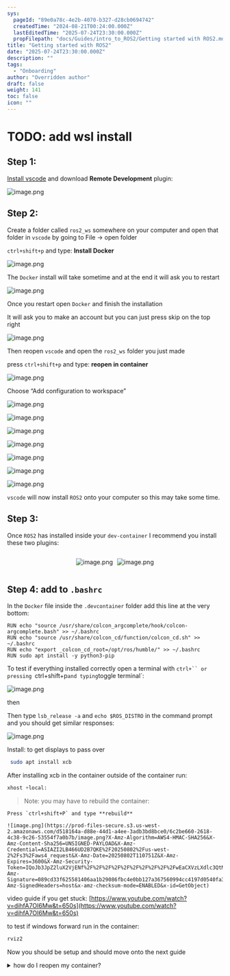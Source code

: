 ```yaml
---
sys:
  pageId: "89e0a78c-4e2b-4070-b327-d28cb0694742"
  createdTime: "2024-08-21T00:24:00.000Z"
  lastEditedTime: "2025-07-24T23:30:00.000Z"
  propFilepath: "docs/Guides/intro_to_ROS2/Getting started with ROS2.md"
title: "Getting started with ROS2"
date: "2025-07-24T23:30:00.000Z"
description: ""
tags:
  - "Onboarding"
author: "Overridden author"
draft: false
weight: 141
toc: false
icon: ""
---
```


# TODO: add wsl install

## Step 1:

[Install vscode](https://code.visualstudio.com/download) and download **Remote Development** plugin:

![image.png](https://prod-files-secure.s3.us-west-2.amazonaws.com/d518164a-d88e-44d1-a4ee-3adb3bd8bce0/efb52993-1881-4a40-b95e-6f020334f022/image.png?X-Amz-Algorithm=AWS4-HMAC-SHA256&X-Amz-Content-Sha256=UNSIGNED-PAYLOAD&X-Amz-Credential=ASIAZI2LB466VLMKENRU%2F20250802%2Fus-west-2%2Fs3%2Faws4_request&X-Amz-Date=20250802T110748Z&X-Amz-Expires=3600&X-Amz-Security-Token=IQoJb3JpZ2luX2VjENf%2F%2F%2F%2F%2F%2F%2F%2F%2F%2FwEaCXVzLXdlc3QtMiJIMEYCIQCZU%2B1aqqbPz4QG1C6yJiVrfwi99SZ%2BO9taHSMsBTarwwIhAK2jwQfABO50nbeW4rBvBga8XUoATYpSyO%2FMf7M1RYXTKv8DCBAQABoMNjM3NDIzMTgzODA1IgwDKCXX8ArTpD%2BjitUq3AMKYEhpo1NYNQrAxpL0oeQBmO71KEI0XdFnILEZ5OWu%2BcABPlSP3CvuNKhB1VlVSn3lfIPYDf90ohro%2F70WpvgJTWCb2mSRjQR6mE2VMYo4Q1RnkACRrnUDGXTjqI9QQR0Hvr1p4OX3ab58zpdgmk1QccSMrJcbd8m1h%2FM9G%2FQX0TNcnYWJonFqBpzpk5wuLYAsucifoAoMR11P8UgDlpNHoqNW5MSkIuG5sGtuv7P2z4A32qu4Xl%2BF5KCmh3%2Fg6mhNXguILHq21fQFBYk%2FSF4YVDkSVNQMiNJtAfW2PWkuv7p%2FnCZIYt5ZjpFiwYSPyfStJQ5HWWh1ntIiQVe8fb%2BLuBqF%2FIEcAbCU5%2BvRtLlFjPc5RQUxmrbLCp%2Fajo1Fs36FaVizZPnZYPb0q5%2BGMAot%2B0Qt4%2B10ovnSFbpU0xe7ulkElUjv18jAoJ1JKwGkZL41AM06Apw1dVQj1bNUCJSqONADr2PXcaE3DQu1%2Ft11Fk6Gc62YfN0GlROgtLCr7BbYjQXYsYaYxd6Eh3zZZl5S7Pc20a8gY4S56RY53Hwa5qKPzbQeHd2qlN3eIyoU8vsLYft1m%2FtmVHfBfi73CUNfNadVuBGiR%2BxCzNsLYpRSha0F3esAb9xnPKTBhTCo8LbEBjqkAWzF%2BWeEeh2xtK%2FQ0aoiYf%2BynLXrzjs%2FCuZ5YOTLt8Vl7%2FNXv7x5LzYsMRsiSBN%2F8kuGX3jGiWj3z208fMZ72UzaEkxcq%2B6RF9gnHNJwuTTbuB93BBJ1ns%2BA2%2FHduGcP9Z71fWoyHJDvrPwgYIXm%2BmOzJjmXv0ZNfisBM5KCk2vz6CGQgb3sQoueb3E5YU6vYnV5krSL4UH5HoL6YsAr1keRi1pF&X-Amz-Signature=d25738dd6e0adb1ecf3a2313d1444298eea32ee21dd161051482c8a7f8707c01&X-Amz-SignedHeaders=host&x-amz-checksum-mode=ENABLED&x-id=GetObject)

## Step 2:

Create a folder called `ros2_ws` somewhere on your computer and open that folder in `vscode` by going to File → open folder 

`ctrl+shift+p` and type: **Install Docker**

![image.png](https://prod-files-secure.s3.us-west-2.amazonaws.com/d518164a-d88e-44d1-a4ee-3adb3bd8bce0/2269dc0e-1cd5-47ff-bceb-c04ad9b2eab0/image.png?X-Amz-Algorithm=AWS4-HMAC-SHA256&X-Amz-Content-Sha256=UNSIGNED-PAYLOAD&X-Amz-Credential=ASIAZI2LB466VLMKENRU%2F20250802%2Fus-west-2%2Fs3%2Faws4_request&X-Amz-Date=20250802T110748Z&X-Amz-Expires=3600&X-Amz-Security-Token=IQoJb3JpZ2luX2VjENf%2F%2F%2F%2F%2F%2F%2F%2F%2F%2FwEaCXVzLXdlc3QtMiJIMEYCIQCZU%2B1aqqbPz4QG1C6yJiVrfwi99SZ%2BO9taHSMsBTarwwIhAK2jwQfABO50nbeW4rBvBga8XUoATYpSyO%2FMf7M1RYXTKv8DCBAQABoMNjM3NDIzMTgzODA1IgwDKCXX8ArTpD%2BjitUq3AMKYEhpo1NYNQrAxpL0oeQBmO71KEI0XdFnILEZ5OWu%2BcABPlSP3CvuNKhB1VlVSn3lfIPYDf90ohro%2F70WpvgJTWCb2mSRjQR6mE2VMYo4Q1RnkACRrnUDGXTjqI9QQR0Hvr1p4OX3ab58zpdgmk1QccSMrJcbd8m1h%2FM9G%2FQX0TNcnYWJonFqBpzpk5wuLYAsucifoAoMR11P8UgDlpNHoqNW5MSkIuG5sGtuv7P2z4A32qu4Xl%2BF5KCmh3%2Fg6mhNXguILHq21fQFBYk%2FSF4YVDkSVNQMiNJtAfW2PWkuv7p%2FnCZIYt5ZjpFiwYSPyfStJQ5HWWh1ntIiQVe8fb%2BLuBqF%2FIEcAbCU5%2BvRtLlFjPc5RQUxmrbLCp%2Fajo1Fs36FaVizZPnZYPb0q5%2BGMAot%2B0Qt4%2B10ovnSFbpU0xe7ulkElUjv18jAoJ1JKwGkZL41AM06Apw1dVQj1bNUCJSqONADr2PXcaE3DQu1%2Ft11Fk6Gc62YfN0GlROgtLCr7BbYjQXYsYaYxd6Eh3zZZl5S7Pc20a8gY4S56RY53Hwa5qKPzbQeHd2qlN3eIyoU8vsLYft1m%2FtmVHfBfi73CUNfNadVuBGiR%2BxCzNsLYpRSha0F3esAb9xnPKTBhTCo8LbEBjqkAWzF%2BWeEeh2xtK%2FQ0aoiYf%2BynLXrzjs%2FCuZ5YOTLt8Vl7%2FNXv7x5LzYsMRsiSBN%2F8kuGX3jGiWj3z208fMZ72UzaEkxcq%2B6RF9gnHNJwuTTbuB93BBJ1ns%2BA2%2FHduGcP9Z71fWoyHJDvrPwgYIXm%2BmOzJjmXv0ZNfisBM5KCk2vz6CGQgb3sQoueb3E5YU6vYnV5krSL4UH5HoL6YsAr1keRi1pF&X-Amz-Signature=0ce46a2089cfd89bf4fc16c02b0f749a5955ef364a897542787d7186bfb8583e&X-Amz-SignedHeaders=host&x-amz-checksum-mode=ENABLED&x-id=GetObject)

The `Docker` install will take sometime and at the end it will ask you to restart

![image.png](https://prod-files-secure.s3.us-west-2.amazonaws.com/d518164a-d88e-44d1-a4ee-3adb3bd8bce0/ed233f78-be33-4b1f-b89c-9c346c0e961e/image.png?X-Amz-Algorithm=AWS4-HMAC-SHA256&X-Amz-Content-Sha256=UNSIGNED-PAYLOAD&X-Amz-Credential=ASIAZI2LB466VLMKENRU%2F20250802%2Fus-west-2%2Fs3%2Faws4_request&X-Amz-Date=20250802T110748Z&X-Amz-Expires=3600&X-Amz-Security-Token=IQoJb3JpZ2luX2VjENf%2F%2F%2F%2F%2F%2F%2F%2F%2F%2FwEaCXVzLXdlc3QtMiJIMEYCIQCZU%2B1aqqbPz4QG1C6yJiVrfwi99SZ%2BO9taHSMsBTarwwIhAK2jwQfABO50nbeW4rBvBga8XUoATYpSyO%2FMf7M1RYXTKv8DCBAQABoMNjM3NDIzMTgzODA1IgwDKCXX8ArTpD%2BjitUq3AMKYEhpo1NYNQrAxpL0oeQBmO71KEI0XdFnILEZ5OWu%2BcABPlSP3CvuNKhB1VlVSn3lfIPYDf90ohro%2F70WpvgJTWCb2mSRjQR6mE2VMYo4Q1RnkACRrnUDGXTjqI9QQR0Hvr1p4OX3ab58zpdgmk1QccSMrJcbd8m1h%2FM9G%2FQX0TNcnYWJonFqBpzpk5wuLYAsucifoAoMR11P8UgDlpNHoqNW5MSkIuG5sGtuv7P2z4A32qu4Xl%2BF5KCmh3%2Fg6mhNXguILHq21fQFBYk%2FSF4YVDkSVNQMiNJtAfW2PWkuv7p%2FnCZIYt5ZjpFiwYSPyfStJQ5HWWh1ntIiQVe8fb%2BLuBqF%2FIEcAbCU5%2BvRtLlFjPc5RQUxmrbLCp%2Fajo1Fs36FaVizZPnZYPb0q5%2BGMAot%2B0Qt4%2B10ovnSFbpU0xe7ulkElUjv18jAoJ1JKwGkZL41AM06Apw1dVQj1bNUCJSqONADr2PXcaE3DQu1%2Ft11Fk6Gc62YfN0GlROgtLCr7BbYjQXYsYaYxd6Eh3zZZl5S7Pc20a8gY4S56RY53Hwa5qKPzbQeHd2qlN3eIyoU8vsLYft1m%2FtmVHfBfi73CUNfNadVuBGiR%2BxCzNsLYpRSha0F3esAb9xnPKTBhTCo8LbEBjqkAWzF%2BWeEeh2xtK%2FQ0aoiYf%2BynLXrzjs%2FCuZ5YOTLt8Vl7%2FNXv7x5LzYsMRsiSBN%2F8kuGX3jGiWj3z208fMZ72UzaEkxcq%2B6RF9gnHNJwuTTbuB93BBJ1ns%2BA2%2FHduGcP9Z71fWoyHJDvrPwgYIXm%2BmOzJjmXv0ZNfisBM5KCk2vz6CGQgb3sQoueb3E5YU6vYnV5krSL4UH5HoL6YsAr1keRi1pF&X-Amz-Signature=4e23aafd36740e41fe0b6d9fe16a3a84ba2ccc45b390eeb371a6dce52c2163a6&X-Amz-SignedHeaders=host&x-amz-checksum-mode=ENABLED&x-id=GetObject)

Once you restart open `Docker` and finish the installation

It will ask you to make an account but you can just press skip on the top right

![image.png](https://prod-files-secure.s3.us-west-2.amazonaws.com/d518164a-d88e-44d1-a4ee-3adb3bd8bce0/21010ad9-1659-4fd9-9f59-9932a09b2a3d/image.png?X-Amz-Algorithm=AWS4-HMAC-SHA256&X-Amz-Content-Sha256=UNSIGNED-PAYLOAD&X-Amz-Credential=ASIAZI2LB466VLMKENRU%2F20250802%2Fus-west-2%2Fs3%2Faws4_request&X-Amz-Date=20250802T110748Z&X-Amz-Expires=3600&X-Amz-Security-Token=IQoJb3JpZ2luX2VjENf%2F%2F%2F%2F%2F%2F%2F%2F%2F%2FwEaCXVzLXdlc3QtMiJIMEYCIQCZU%2B1aqqbPz4QG1C6yJiVrfwi99SZ%2BO9taHSMsBTarwwIhAK2jwQfABO50nbeW4rBvBga8XUoATYpSyO%2FMf7M1RYXTKv8DCBAQABoMNjM3NDIzMTgzODA1IgwDKCXX8ArTpD%2BjitUq3AMKYEhpo1NYNQrAxpL0oeQBmO71KEI0XdFnILEZ5OWu%2BcABPlSP3CvuNKhB1VlVSn3lfIPYDf90ohro%2F70WpvgJTWCb2mSRjQR6mE2VMYo4Q1RnkACRrnUDGXTjqI9QQR0Hvr1p4OX3ab58zpdgmk1QccSMrJcbd8m1h%2FM9G%2FQX0TNcnYWJonFqBpzpk5wuLYAsucifoAoMR11P8UgDlpNHoqNW5MSkIuG5sGtuv7P2z4A32qu4Xl%2BF5KCmh3%2Fg6mhNXguILHq21fQFBYk%2FSF4YVDkSVNQMiNJtAfW2PWkuv7p%2FnCZIYt5ZjpFiwYSPyfStJQ5HWWh1ntIiQVe8fb%2BLuBqF%2FIEcAbCU5%2BvRtLlFjPc5RQUxmrbLCp%2Fajo1Fs36FaVizZPnZYPb0q5%2BGMAot%2B0Qt4%2B10ovnSFbpU0xe7ulkElUjv18jAoJ1JKwGkZL41AM06Apw1dVQj1bNUCJSqONADr2PXcaE3DQu1%2Ft11Fk6Gc62YfN0GlROgtLCr7BbYjQXYsYaYxd6Eh3zZZl5S7Pc20a8gY4S56RY53Hwa5qKPzbQeHd2qlN3eIyoU8vsLYft1m%2FtmVHfBfi73CUNfNadVuBGiR%2BxCzNsLYpRSha0F3esAb9xnPKTBhTCo8LbEBjqkAWzF%2BWeEeh2xtK%2FQ0aoiYf%2BynLXrzjs%2FCuZ5YOTLt8Vl7%2FNXv7x5LzYsMRsiSBN%2F8kuGX3jGiWj3z208fMZ72UzaEkxcq%2B6RF9gnHNJwuTTbuB93BBJ1ns%2BA2%2FHduGcP9Z71fWoyHJDvrPwgYIXm%2BmOzJjmXv0ZNfisBM5KCk2vz6CGQgb3sQoueb3E5YU6vYnV5krSL4UH5HoL6YsAr1keRi1pF&X-Amz-Signature=7c1bf3489b2d6a17807300c25ac94e02a4942ab1790995c44135d003756af432&X-Amz-SignedHeaders=host&x-amz-checksum-mode=ENABLED&x-id=GetObject)

Then reopen `vscode` and open the `ros2_ws` folder you just made

press `ctrl+shift+p` and type: **reopen in container**

![image.png](https://prod-files-secure.s3.us-west-2.amazonaws.com/d518164a-d88e-44d1-a4ee-3adb3bd8bce0/4e93b8c2-41ad-488c-8095-c74205196118/image.png?X-Amz-Algorithm=AWS4-HMAC-SHA256&X-Amz-Content-Sha256=UNSIGNED-PAYLOAD&X-Amz-Credential=ASIAZI2LB466VLMKENRU%2F20250802%2Fus-west-2%2Fs3%2Faws4_request&X-Amz-Date=20250802T110748Z&X-Amz-Expires=3600&X-Amz-Security-Token=IQoJb3JpZ2luX2VjENf%2F%2F%2F%2F%2F%2F%2F%2F%2F%2FwEaCXVzLXdlc3QtMiJIMEYCIQCZU%2B1aqqbPz4QG1C6yJiVrfwi99SZ%2BO9taHSMsBTarwwIhAK2jwQfABO50nbeW4rBvBga8XUoATYpSyO%2FMf7M1RYXTKv8DCBAQABoMNjM3NDIzMTgzODA1IgwDKCXX8ArTpD%2BjitUq3AMKYEhpo1NYNQrAxpL0oeQBmO71KEI0XdFnILEZ5OWu%2BcABPlSP3CvuNKhB1VlVSn3lfIPYDf90ohro%2F70WpvgJTWCb2mSRjQR6mE2VMYo4Q1RnkACRrnUDGXTjqI9QQR0Hvr1p4OX3ab58zpdgmk1QccSMrJcbd8m1h%2FM9G%2FQX0TNcnYWJonFqBpzpk5wuLYAsucifoAoMR11P8UgDlpNHoqNW5MSkIuG5sGtuv7P2z4A32qu4Xl%2BF5KCmh3%2Fg6mhNXguILHq21fQFBYk%2FSF4YVDkSVNQMiNJtAfW2PWkuv7p%2FnCZIYt5ZjpFiwYSPyfStJQ5HWWh1ntIiQVe8fb%2BLuBqF%2FIEcAbCU5%2BvRtLlFjPc5RQUxmrbLCp%2Fajo1Fs36FaVizZPnZYPb0q5%2BGMAot%2B0Qt4%2B10ovnSFbpU0xe7ulkElUjv18jAoJ1JKwGkZL41AM06Apw1dVQj1bNUCJSqONADr2PXcaE3DQu1%2Ft11Fk6Gc62YfN0GlROgtLCr7BbYjQXYsYaYxd6Eh3zZZl5S7Pc20a8gY4S56RY53Hwa5qKPzbQeHd2qlN3eIyoU8vsLYft1m%2FtmVHfBfi73CUNfNadVuBGiR%2BxCzNsLYpRSha0F3esAb9xnPKTBhTCo8LbEBjqkAWzF%2BWeEeh2xtK%2FQ0aoiYf%2BynLXrzjs%2FCuZ5YOTLt8Vl7%2FNXv7x5LzYsMRsiSBN%2F8kuGX3jGiWj3z208fMZ72UzaEkxcq%2B6RF9gnHNJwuTTbuB93BBJ1ns%2BA2%2FHduGcP9Z71fWoyHJDvrPwgYIXm%2BmOzJjmXv0ZNfisBM5KCk2vz6CGQgb3sQoueb3E5YU6vYnV5krSL4UH5HoL6YsAr1keRi1pF&X-Amz-Signature=2081614b44f8357b175dee6f40174a7e59806c533ca116c0d709e33f5629580c&X-Amz-SignedHeaders=host&x-amz-checksum-mode=ENABLED&x-id=GetObject)

Choose “Add configuration to workspace”

![image.png](https://prod-files-secure.s3.us-west-2.amazonaws.com/d518164a-d88e-44d1-a4ee-3adb3bd8bce0/9560b282-5060-4989-ba37-97e7b2c22476/image.png?X-Amz-Algorithm=AWS4-HMAC-SHA256&X-Amz-Content-Sha256=UNSIGNED-PAYLOAD&X-Amz-Credential=ASIAZI2LB466VLMKENRU%2F20250802%2Fus-west-2%2Fs3%2Faws4_request&X-Amz-Date=20250802T110748Z&X-Amz-Expires=3600&X-Amz-Security-Token=IQoJb3JpZ2luX2VjENf%2F%2F%2F%2F%2F%2F%2F%2F%2F%2FwEaCXVzLXdlc3QtMiJIMEYCIQCZU%2B1aqqbPz4QG1C6yJiVrfwi99SZ%2BO9taHSMsBTarwwIhAK2jwQfABO50nbeW4rBvBga8XUoATYpSyO%2FMf7M1RYXTKv8DCBAQABoMNjM3NDIzMTgzODA1IgwDKCXX8ArTpD%2BjitUq3AMKYEhpo1NYNQrAxpL0oeQBmO71KEI0XdFnILEZ5OWu%2BcABPlSP3CvuNKhB1VlVSn3lfIPYDf90ohro%2F70WpvgJTWCb2mSRjQR6mE2VMYo4Q1RnkACRrnUDGXTjqI9QQR0Hvr1p4OX3ab58zpdgmk1QccSMrJcbd8m1h%2FM9G%2FQX0TNcnYWJonFqBpzpk5wuLYAsucifoAoMR11P8UgDlpNHoqNW5MSkIuG5sGtuv7P2z4A32qu4Xl%2BF5KCmh3%2Fg6mhNXguILHq21fQFBYk%2FSF4YVDkSVNQMiNJtAfW2PWkuv7p%2FnCZIYt5ZjpFiwYSPyfStJQ5HWWh1ntIiQVe8fb%2BLuBqF%2FIEcAbCU5%2BvRtLlFjPc5RQUxmrbLCp%2Fajo1Fs36FaVizZPnZYPb0q5%2BGMAot%2B0Qt4%2B10ovnSFbpU0xe7ulkElUjv18jAoJ1JKwGkZL41AM06Apw1dVQj1bNUCJSqONADr2PXcaE3DQu1%2Ft11Fk6Gc62YfN0GlROgtLCr7BbYjQXYsYaYxd6Eh3zZZl5S7Pc20a8gY4S56RY53Hwa5qKPzbQeHd2qlN3eIyoU8vsLYft1m%2FtmVHfBfi73CUNfNadVuBGiR%2BxCzNsLYpRSha0F3esAb9xnPKTBhTCo8LbEBjqkAWzF%2BWeEeh2xtK%2FQ0aoiYf%2BynLXrzjs%2FCuZ5YOTLt8Vl7%2FNXv7x5LzYsMRsiSBN%2F8kuGX3jGiWj3z208fMZ72UzaEkxcq%2B6RF9gnHNJwuTTbuB93BBJ1ns%2BA2%2FHduGcP9Z71fWoyHJDvrPwgYIXm%2BmOzJjmXv0ZNfisBM5KCk2vz6CGQgb3sQoueb3E5YU6vYnV5krSL4UH5HoL6YsAr1keRi1pF&X-Amz-Signature=95dd0541356a0d04bcb59e30ec92b6904d0d666fcbcb50c20eed4880f2b5d804&X-Amz-SignedHeaders=host&x-amz-checksum-mode=ENABLED&x-id=GetObject)

![image.png](https://prod-files-secure.s3.us-west-2.amazonaws.com/d518164a-d88e-44d1-a4ee-3adb3bd8bce0/2ee63f81-886b-48e8-a553-dc6e5eac99e4/image.png?X-Amz-Algorithm=AWS4-HMAC-SHA256&X-Amz-Content-Sha256=UNSIGNED-PAYLOAD&X-Amz-Credential=ASIAZI2LB466VLMKENRU%2F20250802%2Fus-west-2%2Fs3%2Faws4_request&X-Amz-Date=20250802T110748Z&X-Amz-Expires=3600&X-Amz-Security-Token=IQoJb3JpZ2luX2VjENf%2F%2F%2F%2F%2F%2F%2F%2F%2F%2FwEaCXVzLXdlc3QtMiJIMEYCIQCZU%2B1aqqbPz4QG1C6yJiVrfwi99SZ%2BO9taHSMsBTarwwIhAK2jwQfABO50nbeW4rBvBga8XUoATYpSyO%2FMf7M1RYXTKv8DCBAQABoMNjM3NDIzMTgzODA1IgwDKCXX8ArTpD%2BjitUq3AMKYEhpo1NYNQrAxpL0oeQBmO71KEI0XdFnILEZ5OWu%2BcABPlSP3CvuNKhB1VlVSn3lfIPYDf90ohro%2F70WpvgJTWCb2mSRjQR6mE2VMYo4Q1RnkACRrnUDGXTjqI9QQR0Hvr1p4OX3ab58zpdgmk1QccSMrJcbd8m1h%2FM9G%2FQX0TNcnYWJonFqBpzpk5wuLYAsucifoAoMR11P8UgDlpNHoqNW5MSkIuG5sGtuv7P2z4A32qu4Xl%2BF5KCmh3%2Fg6mhNXguILHq21fQFBYk%2FSF4YVDkSVNQMiNJtAfW2PWkuv7p%2FnCZIYt5ZjpFiwYSPyfStJQ5HWWh1ntIiQVe8fb%2BLuBqF%2FIEcAbCU5%2BvRtLlFjPc5RQUxmrbLCp%2Fajo1Fs36FaVizZPnZYPb0q5%2BGMAot%2B0Qt4%2B10ovnSFbpU0xe7ulkElUjv18jAoJ1JKwGkZL41AM06Apw1dVQj1bNUCJSqONADr2PXcaE3DQu1%2Ft11Fk6Gc62YfN0GlROgtLCr7BbYjQXYsYaYxd6Eh3zZZl5S7Pc20a8gY4S56RY53Hwa5qKPzbQeHd2qlN3eIyoU8vsLYft1m%2FtmVHfBfi73CUNfNadVuBGiR%2BxCzNsLYpRSha0F3esAb9xnPKTBhTCo8LbEBjqkAWzF%2BWeEeh2xtK%2FQ0aoiYf%2BynLXrzjs%2FCuZ5YOTLt8Vl7%2FNXv7x5LzYsMRsiSBN%2F8kuGX3jGiWj3z208fMZ72UzaEkxcq%2B6RF9gnHNJwuTTbuB93BBJ1ns%2BA2%2FHduGcP9Z71fWoyHJDvrPwgYIXm%2BmOzJjmXv0ZNfisBM5KCk2vz6CGQgb3sQoueb3E5YU6vYnV5krSL4UH5HoL6YsAr1keRi1pF&X-Amz-Signature=b2808c6d4e3f3b3e6dc3c7ebf7cc06c904ee6566d80c655faec872a3ac5a73ca&X-Amz-SignedHeaders=host&x-amz-checksum-mode=ENABLED&x-id=GetObject)

![image.png](https://prod-files-secure.s3.us-west-2.amazonaws.com/d518164a-d88e-44d1-a4ee-3adb3bd8bce0/e0fd626c-c8b6-4b2c-95d1-fa4c26514504/image.png?X-Amz-Algorithm=AWS4-HMAC-SHA256&X-Amz-Content-Sha256=UNSIGNED-PAYLOAD&X-Amz-Credential=ASIAZI2LB466VLMKENRU%2F20250802%2Fus-west-2%2Fs3%2Faws4_request&X-Amz-Date=20250802T110748Z&X-Amz-Expires=3600&X-Amz-Security-Token=IQoJb3JpZ2luX2VjENf%2F%2F%2F%2F%2F%2F%2F%2F%2F%2FwEaCXVzLXdlc3QtMiJIMEYCIQCZU%2B1aqqbPz4QG1C6yJiVrfwi99SZ%2BO9taHSMsBTarwwIhAK2jwQfABO50nbeW4rBvBga8XUoATYpSyO%2FMf7M1RYXTKv8DCBAQABoMNjM3NDIzMTgzODA1IgwDKCXX8ArTpD%2BjitUq3AMKYEhpo1NYNQrAxpL0oeQBmO71KEI0XdFnILEZ5OWu%2BcABPlSP3CvuNKhB1VlVSn3lfIPYDf90ohro%2F70WpvgJTWCb2mSRjQR6mE2VMYo4Q1RnkACRrnUDGXTjqI9QQR0Hvr1p4OX3ab58zpdgmk1QccSMrJcbd8m1h%2FM9G%2FQX0TNcnYWJonFqBpzpk5wuLYAsucifoAoMR11P8UgDlpNHoqNW5MSkIuG5sGtuv7P2z4A32qu4Xl%2BF5KCmh3%2Fg6mhNXguILHq21fQFBYk%2FSF4YVDkSVNQMiNJtAfW2PWkuv7p%2FnCZIYt5ZjpFiwYSPyfStJQ5HWWh1ntIiQVe8fb%2BLuBqF%2FIEcAbCU5%2BvRtLlFjPc5RQUxmrbLCp%2Fajo1Fs36FaVizZPnZYPb0q5%2BGMAot%2B0Qt4%2B10ovnSFbpU0xe7ulkElUjv18jAoJ1JKwGkZL41AM06Apw1dVQj1bNUCJSqONADr2PXcaE3DQu1%2Ft11Fk6Gc62YfN0GlROgtLCr7BbYjQXYsYaYxd6Eh3zZZl5S7Pc20a8gY4S56RY53Hwa5qKPzbQeHd2qlN3eIyoU8vsLYft1m%2FtmVHfBfi73CUNfNadVuBGiR%2BxCzNsLYpRSha0F3esAb9xnPKTBhTCo8LbEBjqkAWzF%2BWeEeh2xtK%2FQ0aoiYf%2BynLXrzjs%2FCuZ5YOTLt8Vl7%2FNXv7x5LzYsMRsiSBN%2F8kuGX3jGiWj3z208fMZ72UzaEkxcq%2B6RF9gnHNJwuTTbuB93BBJ1ns%2BA2%2FHduGcP9Z71fWoyHJDvrPwgYIXm%2BmOzJjmXv0ZNfisBM5KCk2vz6CGQgb3sQoueb3E5YU6vYnV5krSL4UH5HoL6YsAr1keRi1pF&X-Amz-Signature=c34d352aa18ea6e6bf184b55eaf68ef1cfac41f9981dd18a4729f81f6e2438e6&X-Amz-SignedHeaders=host&x-amz-checksum-mode=ENABLED&x-id=GetObject)

![image.png](https://prod-files-secure.s3.us-west-2.amazonaws.com/d518164a-d88e-44d1-a4ee-3adb3bd8bce0/a2e13f50-d2ab-4719-a4c2-7ced634bfc9d/image.png?X-Amz-Algorithm=AWS4-HMAC-SHA256&X-Amz-Content-Sha256=UNSIGNED-PAYLOAD&X-Amz-Credential=ASIAZI2LB466VLMKENRU%2F20250802%2Fus-west-2%2Fs3%2Faws4_request&X-Amz-Date=20250802T110748Z&X-Amz-Expires=3600&X-Amz-Security-Token=IQoJb3JpZ2luX2VjENf%2F%2F%2F%2F%2F%2F%2F%2F%2F%2FwEaCXVzLXdlc3QtMiJIMEYCIQCZU%2B1aqqbPz4QG1C6yJiVrfwi99SZ%2BO9taHSMsBTarwwIhAK2jwQfABO50nbeW4rBvBga8XUoATYpSyO%2FMf7M1RYXTKv8DCBAQABoMNjM3NDIzMTgzODA1IgwDKCXX8ArTpD%2BjitUq3AMKYEhpo1NYNQrAxpL0oeQBmO71KEI0XdFnILEZ5OWu%2BcABPlSP3CvuNKhB1VlVSn3lfIPYDf90ohro%2F70WpvgJTWCb2mSRjQR6mE2VMYo4Q1RnkACRrnUDGXTjqI9QQR0Hvr1p4OX3ab58zpdgmk1QccSMrJcbd8m1h%2FM9G%2FQX0TNcnYWJonFqBpzpk5wuLYAsucifoAoMR11P8UgDlpNHoqNW5MSkIuG5sGtuv7P2z4A32qu4Xl%2BF5KCmh3%2Fg6mhNXguILHq21fQFBYk%2FSF4YVDkSVNQMiNJtAfW2PWkuv7p%2FnCZIYt5ZjpFiwYSPyfStJQ5HWWh1ntIiQVe8fb%2BLuBqF%2FIEcAbCU5%2BvRtLlFjPc5RQUxmrbLCp%2Fajo1Fs36FaVizZPnZYPb0q5%2BGMAot%2B0Qt4%2B10ovnSFbpU0xe7ulkElUjv18jAoJ1JKwGkZL41AM06Apw1dVQj1bNUCJSqONADr2PXcaE3DQu1%2Ft11Fk6Gc62YfN0GlROgtLCr7BbYjQXYsYaYxd6Eh3zZZl5S7Pc20a8gY4S56RY53Hwa5qKPzbQeHd2qlN3eIyoU8vsLYft1m%2FtmVHfBfi73CUNfNadVuBGiR%2BxCzNsLYpRSha0F3esAb9xnPKTBhTCo8LbEBjqkAWzF%2BWeEeh2xtK%2FQ0aoiYf%2BynLXrzjs%2FCuZ5YOTLt8Vl7%2FNXv7x5LzYsMRsiSBN%2F8kuGX3jGiWj3z208fMZ72UzaEkxcq%2B6RF9gnHNJwuTTbuB93BBJ1ns%2BA2%2FHduGcP9Z71fWoyHJDvrPwgYIXm%2BmOzJjmXv0ZNfisBM5KCk2vz6CGQgb3sQoueb3E5YU6vYnV5krSL4UH5HoL6YsAr1keRi1pF&X-Amz-Signature=a38a499e6039a9ee29430838295dbe91b9978ebd52446ac27ba7142625dd3213&X-Amz-SignedHeaders=host&x-amz-checksum-mode=ENABLED&x-id=GetObject)

![image.png](https://prod-files-secure.s3.us-west-2.amazonaws.com/d518164a-d88e-44d1-a4ee-3adb3bd8bce0/6cc478ad-aaba-4bf7-9fcc-403277ab896c/image.png?X-Amz-Algorithm=AWS4-HMAC-SHA256&X-Amz-Content-Sha256=UNSIGNED-PAYLOAD&X-Amz-Credential=ASIAZI2LB466VLMKENRU%2F20250802%2Fus-west-2%2Fs3%2Faws4_request&X-Amz-Date=20250802T110748Z&X-Amz-Expires=3600&X-Amz-Security-Token=IQoJb3JpZ2luX2VjENf%2F%2F%2F%2F%2F%2F%2F%2F%2F%2FwEaCXVzLXdlc3QtMiJIMEYCIQCZU%2B1aqqbPz4QG1C6yJiVrfwi99SZ%2BO9taHSMsBTarwwIhAK2jwQfABO50nbeW4rBvBga8XUoATYpSyO%2FMf7M1RYXTKv8DCBAQABoMNjM3NDIzMTgzODA1IgwDKCXX8ArTpD%2BjitUq3AMKYEhpo1NYNQrAxpL0oeQBmO71KEI0XdFnILEZ5OWu%2BcABPlSP3CvuNKhB1VlVSn3lfIPYDf90ohro%2F70WpvgJTWCb2mSRjQR6mE2VMYo4Q1RnkACRrnUDGXTjqI9QQR0Hvr1p4OX3ab58zpdgmk1QccSMrJcbd8m1h%2FM9G%2FQX0TNcnYWJonFqBpzpk5wuLYAsucifoAoMR11P8UgDlpNHoqNW5MSkIuG5sGtuv7P2z4A32qu4Xl%2BF5KCmh3%2Fg6mhNXguILHq21fQFBYk%2FSF4YVDkSVNQMiNJtAfW2PWkuv7p%2FnCZIYt5ZjpFiwYSPyfStJQ5HWWh1ntIiQVe8fb%2BLuBqF%2FIEcAbCU5%2BvRtLlFjPc5RQUxmrbLCp%2Fajo1Fs36FaVizZPnZYPb0q5%2BGMAot%2B0Qt4%2B10ovnSFbpU0xe7ulkElUjv18jAoJ1JKwGkZL41AM06Apw1dVQj1bNUCJSqONADr2PXcaE3DQu1%2Ft11Fk6Gc62YfN0GlROgtLCr7BbYjQXYsYaYxd6Eh3zZZl5S7Pc20a8gY4S56RY53Hwa5qKPzbQeHd2qlN3eIyoU8vsLYft1m%2FtmVHfBfi73CUNfNadVuBGiR%2BxCzNsLYpRSha0F3esAb9xnPKTBhTCo8LbEBjqkAWzF%2BWeEeh2xtK%2FQ0aoiYf%2BynLXrzjs%2FCuZ5YOTLt8Vl7%2FNXv7x5LzYsMRsiSBN%2F8kuGX3jGiWj3z208fMZ72UzaEkxcq%2B6RF9gnHNJwuTTbuB93BBJ1ns%2BA2%2FHduGcP9Z71fWoyHJDvrPwgYIXm%2BmOzJjmXv0ZNfisBM5KCk2vz6CGQgb3sQoueb3E5YU6vYnV5krSL4UH5HoL6YsAr1keRi1pF&X-Amz-Signature=67b0cd740dfdf44d134f34d61575ef0a6551ac6caf6e3f2b84d11945faeefb7f&X-Amz-SignedHeaders=host&x-amz-checksum-mode=ENABLED&x-id=GetObject)

![image.png](https://prod-files-secure.s3.us-west-2.amazonaws.com/d518164a-d88e-44d1-a4ee-3adb3bd8bce0/53255b28-f75e-430f-b9e3-c0ac8577e42b/image.png?X-Amz-Algorithm=AWS4-HMAC-SHA256&X-Amz-Content-Sha256=UNSIGNED-PAYLOAD&X-Amz-Credential=ASIAZI2LB466VLMKENRU%2F20250802%2Fus-west-2%2Fs3%2Faws4_request&X-Amz-Date=20250802T110748Z&X-Amz-Expires=3600&X-Amz-Security-Token=IQoJb3JpZ2luX2VjENf%2F%2F%2F%2F%2F%2F%2F%2F%2F%2FwEaCXVzLXdlc3QtMiJIMEYCIQCZU%2B1aqqbPz4QG1C6yJiVrfwi99SZ%2BO9taHSMsBTarwwIhAK2jwQfABO50nbeW4rBvBga8XUoATYpSyO%2FMf7M1RYXTKv8DCBAQABoMNjM3NDIzMTgzODA1IgwDKCXX8ArTpD%2BjitUq3AMKYEhpo1NYNQrAxpL0oeQBmO71KEI0XdFnILEZ5OWu%2BcABPlSP3CvuNKhB1VlVSn3lfIPYDf90ohro%2F70WpvgJTWCb2mSRjQR6mE2VMYo4Q1RnkACRrnUDGXTjqI9QQR0Hvr1p4OX3ab58zpdgmk1QccSMrJcbd8m1h%2FM9G%2FQX0TNcnYWJonFqBpzpk5wuLYAsucifoAoMR11P8UgDlpNHoqNW5MSkIuG5sGtuv7P2z4A32qu4Xl%2BF5KCmh3%2Fg6mhNXguILHq21fQFBYk%2FSF4YVDkSVNQMiNJtAfW2PWkuv7p%2FnCZIYt5ZjpFiwYSPyfStJQ5HWWh1ntIiQVe8fb%2BLuBqF%2FIEcAbCU5%2BvRtLlFjPc5RQUxmrbLCp%2Fajo1Fs36FaVizZPnZYPb0q5%2BGMAot%2B0Qt4%2B10ovnSFbpU0xe7ulkElUjv18jAoJ1JKwGkZL41AM06Apw1dVQj1bNUCJSqONADr2PXcaE3DQu1%2Ft11Fk6Gc62YfN0GlROgtLCr7BbYjQXYsYaYxd6Eh3zZZl5S7Pc20a8gY4S56RY53Hwa5qKPzbQeHd2qlN3eIyoU8vsLYft1m%2FtmVHfBfi73CUNfNadVuBGiR%2BxCzNsLYpRSha0F3esAb9xnPKTBhTCo8LbEBjqkAWzF%2BWeEeh2xtK%2FQ0aoiYf%2BynLXrzjs%2FCuZ5YOTLt8Vl7%2FNXv7x5LzYsMRsiSBN%2F8kuGX3jGiWj3z208fMZ72UzaEkxcq%2B6RF9gnHNJwuTTbuB93BBJ1ns%2BA2%2FHduGcP9Z71fWoyHJDvrPwgYIXm%2BmOzJjmXv0ZNfisBM5KCk2vz6CGQgb3sQoueb3E5YU6vYnV5krSL4UH5HoL6YsAr1keRi1pF&X-Amz-Signature=8681a1ce99e253d5b58d7da8e40496e2b60a7646b5603914448d8db3e4a2e92d&X-Amz-SignedHeaders=host&x-amz-checksum-mode=ENABLED&x-id=GetObject)

![image.png](https://prod-files-secure.s3.us-west-2.amazonaws.com/d518164a-d88e-44d1-a4ee-3adb3bd8bce0/7c562767-5af9-4ffb-97d1-327bcdf4ee00/image.png?X-Amz-Algorithm=AWS4-HMAC-SHA256&X-Amz-Content-Sha256=UNSIGNED-PAYLOAD&X-Amz-Credential=ASIAZI2LB466VLMKENRU%2F20250802%2Fus-west-2%2Fs3%2Faws4_request&X-Amz-Date=20250802T110748Z&X-Amz-Expires=3600&X-Amz-Security-Token=IQoJb3JpZ2luX2VjENf%2F%2F%2F%2F%2F%2F%2F%2F%2F%2FwEaCXVzLXdlc3QtMiJIMEYCIQCZU%2B1aqqbPz4QG1C6yJiVrfwi99SZ%2BO9taHSMsBTarwwIhAK2jwQfABO50nbeW4rBvBga8XUoATYpSyO%2FMf7M1RYXTKv8DCBAQABoMNjM3NDIzMTgzODA1IgwDKCXX8ArTpD%2BjitUq3AMKYEhpo1NYNQrAxpL0oeQBmO71KEI0XdFnILEZ5OWu%2BcABPlSP3CvuNKhB1VlVSn3lfIPYDf90ohro%2F70WpvgJTWCb2mSRjQR6mE2VMYo4Q1RnkACRrnUDGXTjqI9QQR0Hvr1p4OX3ab58zpdgmk1QccSMrJcbd8m1h%2FM9G%2FQX0TNcnYWJonFqBpzpk5wuLYAsucifoAoMR11P8UgDlpNHoqNW5MSkIuG5sGtuv7P2z4A32qu4Xl%2BF5KCmh3%2Fg6mhNXguILHq21fQFBYk%2FSF4YVDkSVNQMiNJtAfW2PWkuv7p%2FnCZIYt5ZjpFiwYSPyfStJQ5HWWh1ntIiQVe8fb%2BLuBqF%2FIEcAbCU5%2BvRtLlFjPc5RQUxmrbLCp%2Fajo1Fs36FaVizZPnZYPb0q5%2BGMAot%2B0Qt4%2B10ovnSFbpU0xe7ulkElUjv18jAoJ1JKwGkZL41AM06Apw1dVQj1bNUCJSqONADr2PXcaE3DQu1%2Ft11Fk6Gc62YfN0GlROgtLCr7BbYjQXYsYaYxd6Eh3zZZl5S7Pc20a8gY4S56RY53Hwa5qKPzbQeHd2qlN3eIyoU8vsLYft1m%2FtmVHfBfi73CUNfNadVuBGiR%2BxCzNsLYpRSha0F3esAb9xnPKTBhTCo8LbEBjqkAWzF%2BWeEeh2xtK%2FQ0aoiYf%2BynLXrzjs%2FCuZ5YOTLt8Vl7%2FNXv7x5LzYsMRsiSBN%2F8kuGX3jGiWj3z208fMZ72UzaEkxcq%2B6RF9gnHNJwuTTbuB93BBJ1ns%2BA2%2FHduGcP9Z71fWoyHJDvrPwgYIXm%2BmOzJjmXv0ZNfisBM5KCk2vz6CGQgb3sQoueb3E5YU6vYnV5krSL4UH5HoL6YsAr1keRi1pF&X-Amz-Signature=ad72be51f6e6507abaeb179c46bd03b51835711c1d0bc42dd77a1dcb2dd46672&X-Amz-SignedHeaders=host&x-amz-checksum-mode=ENABLED&x-id=GetObject)

`vscode` will now install `ROS2` onto your computer so this may take some time.

## Step 3:

Once `ROS2` has installed inside your `dev-container` I recommend you install these two plugins:

<div style="display: flex;flex-direction: row; column-gap:10px; max-width: 630px;justify-content: center;">
<div>

![image.png](https://prod-files-secure.s3.us-west-2.amazonaws.com/d518164a-d88e-44d1-a4ee-3adb3bd8bce0/3fc3d550-5a54-4ba1-ba6b-faa01cdb7369/image.png?X-Amz-Algorithm=AWS4-HMAC-SHA256&X-Amz-Content-Sha256=UNSIGNED-PAYLOAD&X-Amz-Credential=ASIAZI2LB466SB7QLUCD%2F20250802%2Fus-west-2%2Fs3%2Faws4_request&X-Amz-Date=20250802T110751Z&X-Amz-Expires=3600&X-Amz-Security-Token=IQoJb3JpZ2luX2VjENf%2F%2F%2F%2F%2F%2F%2F%2F%2F%2FwEaCXVzLXdlc3QtMiJHMEUCIQCGbJQ35DsDr2jd0MeGJbakDk0Q5WyBJb5fL%2F2eXwVDsgIgUz6L7ag7uhWDvWzxzwnlCOLU1tqiMr9jv9J%2FHdl6Rcsq%2FwMIEBAAGgw2Mzc0MjMxODM4MDUiDPJylfbTNs%2FD8VBxPCrcAze53Ksr7ZaYf0cHbdI1o8%2BwSQdshuNDtAGQR7GANqWXCRiMkQhAY00bZYAcfT%2BGdrPlHRklBrGw0lwDHvbvjBn9P8%2Fifpc1yg75mQ%2FkBq%2FUhpMZIBv8EeTV%2BHn5rcXwVovsbqTwh0WhtkCgng8Epk2y6X%2FAGJw57obmFQjhiwotRpRjBtLpJEBKOb7eHrDscIh1DLmemiPfI0bCS%2BztcjoORAXMjFfIhSK68%2B7JDoriyYKVRM%2FXs6RTHBPObj2XtIuKrXTlRtpbYiv5Awdz3JCpMpqEwG%2BxWFgdqre5zipGRXZvY1S4Yuum1RVNvLK1ttdnwzYN7FDaEeAsp0jTxmbJ9WmbY9ZiaFfV35PB%2BhVfG5Ml8N102So9avDDUnB4cPCgfnl25plPX70T2zlxV1a6HJgTizoG0zDxLTAawKMHFdMFsvZ76WxeUnPOE1B3hQ9iR5jVYPy9m0nDBcjXj%2FRyYLHVzT%2FNiUU8JHQT912v3s320L7KSjq0YWc0Di1td1jR0AZlZJKV19D%2F7vXk1PV6g6yv6Gibd75iQyTxo4N1x%2FP9M%2ByrTi%2FLOVFGjHS0X7lXM5zwA30j%2Fa16T%2FheSYJjQ%2F93jaSXsfBBUk4JB2QjJEXqNdurxm%2BNvHx4MNnvtsQGOqUBmm0wOJUAJrHBW1DHB%2F9EopRtLJXaqYGAc%2FCkasfn21xRWoRQnKhMUKH7AZDmS3ideaJ508Gq9t041Yj6p898y9A2uILWGfhdsrFPVmo2FyrwrzRw6599HSabEF8UEk8iJf%2BCvm%2ByC0Xbzi52Y5MRJ0TDBpSs4L%2BhowPVChVyxQFNNScutAW0lRxx0yTHrvYGvvoVHnLOXOdRf%2Fe%2FH0jm%2BFP8vHAC&X-Amz-Signature=b297fac39b7e734250569a2a7ab2f5918052e3e2d8911910907ea34c9b1c8d84&X-Amz-SignedHeaders=host&x-amz-checksum-mode=ENABLED&x-id=GetObject)

</div>
<div>

![image.png](https://prod-files-secure.s3.us-west-2.amazonaws.com/d518164a-d88e-44d1-a4ee-3adb3bd8bce0/d994cc66-13c2-4093-a5a3-f84cf4601a82/image.png?X-Amz-Algorithm=AWS4-HMAC-SHA256&X-Amz-Content-Sha256=UNSIGNED-PAYLOAD&X-Amz-Credential=ASIAZI2LB466YM5HQUWV%2F20250802%2Fus-west-2%2Fs3%2Faws4_request&X-Amz-Date=20250802T110751Z&X-Amz-Expires=3600&X-Amz-Security-Token=IQoJb3JpZ2luX2VjENf%2F%2F%2F%2F%2F%2F%2F%2F%2F%2FwEaCXVzLXdlc3QtMiJGMEQCIC4VuDdi%2F0dq4SFnvb59yBlQSN12snPcu%2FGW0e3ryNv0AiBL9VrzfF4F1r7q62ZoCZhKezNKM8PefTiSwXr3X2RBBSr%2FAwgQEAAaDDYzNzQyMzE4MzgwNSIMMQKFA%2BZ3vDpTHR0hKtwDDVC9%2BY9Qwj9Iw6B9Gj45tiNTKN1fk5UkNSCphFbz51lQffAQB7i8%2FK4JOTI89X9%2F7lka8A2mpNAiDshYs7MdR5%2FSK0y3ZXoeQYlITTGHrB0PvSRh160ynGHDFNqYuah17diINgAWshc8RcfwqqQoZ%2BF58KihSHuFPSVmY8HmX479ouJbcxN1wYxbXclubTAY8HjdzlBkrtGoHoXgHC7BGiDhJ2z3KsENxOgw6n1VSBFHiUKlkONl3qRDl2x2NzPzVqe55pWjALPHsjyVdxQNsA5Zc3Ib4KW3e3%2BI3aYZ99hAupQh5%2F5lIfR4mhVaCJlLBZb2AKUmDemZdTHChfPGOMvwkaKxkBwcurpwxjANQGTl7rE9yzGkJg1RDFVP%2Bsn%2BGT%2B0tUnkIqbc3l7bXXKIIh6wNekQqGNxFe%2BgoPDrvakc1yt43ck29w8cWw6XdJ9RKLpSsKH8sf8vSeSIb2jT7zh4Xptvj7EBPaorTtdC%2BQ2VnOpu06TWfTH3FvF8Z%2BjQ7EZTsWl6HRweWFuFlICNnxgixdooAyO%2FHN9J70Tk6bIJ9rEsyyU3GzZKmNuWsEfpn8gVy%2FTr5qc2%2FUku0KZegr36xRYSA3C5OdufsrL0VBjZR6%2F7Ejb3M0kPaecw0e%2B2xAY6pgELT8C9yMTluur%2BfsL1PflbFqkr8xQBkfVB8snncozltIfcmNngPdg6gLbhApe48%2FSTCCN4nHvZFEdCoSc%2FnnziFkCpjmFkkYUnsDBfOoAKDy8PWyP3A7dGiGEDhT4BzUNYtq%2FCZnRV1HEn59gcvD88t2u9Jg59oGlRe1QPtEGIf9xOEVjZz6kJyH7T%2FOsSPvkC%2Bfx0T4ba0dBhhPSGMdfHeJ%2BtYdG6&X-Amz-Signature=0f7639724cde4a00f059bbf90976aa97226632517c250c3eb754fd529f01bc22&X-Amz-SignedHeaders=host&x-amz-checksum-mode=ENABLED&x-id=GetObject)

</div>
</div>

## Step 4: add to `.bashrc`

In the `Docker` file inside the `.devcontainer` folder add this line at the very bottom: 

```docker
RUN echo "source /usr/share/colcon_argcomplete/hook/colcon-argcomplete.bash" >> ~/.bashrc
RUN echo "source /usr/share/colcon_cd/function/colcon_cd.sh" >> ~/.bashrc
RUN echo "export _colcon_cd_root=/opt/ros/humble/" >> ~/.bashrc
RUN sudo apt install -y python3-pip 
```

To test if everything installed correctly open a terminal with `ctrl+`` or pressing `ctrl+shift+p` and typing `toggle terminal`:

![image.png](https://prod-files-secure.s3.us-west-2.amazonaws.com/d518164a-d88e-44d1-a4ee-3adb3bd8bce0/6a4943d8-b04e-4c02-9a58-775f3384d1a5/image.png?X-Amz-Algorithm=AWS4-HMAC-SHA256&X-Amz-Content-Sha256=UNSIGNED-PAYLOAD&X-Amz-Credential=ASIAZI2LB466VLMKENRU%2F20250802%2Fus-west-2%2Fs3%2Faws4_request&X-Amz-Date=20250802T110749Z&X-Amz-Expires=3600&X-Amz-Security-Token=IQoJb3JpZ2luX2VjENf%2F%2F%2F%2F%2F%2F%2F%2F%2F%2FwEaCXVzLXdlc3QtMiJIMEYCIQCZU%2B1aqqbPz4QG1C6yJiVrfwi99SZ%2BO9taHSMsBTarwwIhAK2jwQfABO50nbeW4rBvBga8XUoATYpSyO%2FMf7M1RYXTKv8DCBAQABoMNjM3NDIzMTgzODA1IgwDKCXX8ArTpD%2BjitUq3AMKYEhpo1NYNQrAxpL0oeQBmO71KEI0XdFnILEZ5OWu%2BcABPlSP3CvuNKhB1VlVSn3lfIPYDf90ohro%2F70WpvgJTWCb2mSRjQR6mE2VMYo4Q1RnkACRrnUDGXTjqI9QQR0Hvr1p4OX3ab58zpdgmk1QccSMrJcbd8m1h%2FM9G%2FQX0TNcnYWJonFqBpzpk5wuLYAsucifoAoMR11P8UgDlpNHoqNW5MSkIuG5sGtuv7P2z4A32qu4Xl%2BF5KCmh3%2Fg6mhNXguILHq21fQFBYk%2FSF4YVDkSVNQMiNJtAfW2PWkuv7p%2FnCZIYt5ZjpFiwYSPyfStJQ5HWWh1ntIiQVe8fb%2BLuBqF%2FIEcAbCU5%2BvRtLlFjPc5RQUxmrbLCp%2Fajo1Fs36FaVizZPnZYPb0q5%2BGMAot%2B0Qt4%2B10ovnSFbpU0xe7ulkElUjv18jAoJ1JKwGkZL41AM06Apw1dVQj1bNUCJSqONADr2PXcaE3DQu1%2Ft11Fk6Gc62YfN0GlROgtLCr7BbYjQXYsYaYxd6Eh3zZZl5S7Pc20a8gY4S56RY53Hwa5qKPzbQeHd2qlN3eIyoU8vsLYft1m%2FtmVHfBfi73CUNfNadVuBGiR%2BxCzNsLYpRSha0F3esAb9xnPKTBhTCo8LbEBjqkAWzF%2BWeEeh2xtK%2FQ0aoiYf%2BynLXrzjs%2FCuZ5YOTLt8Vl7%2FNXv7x5LzYsMRsiSBN%2F8kuGX3jGiWj3z208fMZ72UzaEkxcq%2B6RF9gnHNJwuTTbuB93BBJ1ns%2BA2%2FHduGcP9Z71fWoyHJDvrPwgYIXm%2BmOzJjmXv0ZNfisBM5KCk2vz6CGQgb3sQoueb3E5YU6vYnV5krSL4UH5HoL6YsAr1keRi1pF&X-Amz-Signature=847739ce69cd1ef92904029f4c7cf379e59e55d8d99137c1c65c2740a967cec8&X-Amz-SignedHeaders=host&x-amz-checksum-mode=ENABLED&x-id=GetObject)

then 

Then type `lsb_release -a` and `echo $ROS_DISTRO` in the command prompt and you should get similar responses:

![image.png](https://prod-files-secure.s3.us-west-2.amazonaws.com/d518164a-d88e-44d1-a4ee-3adb3bd8bce0/3e635dec-a805-4e85-8b9e-d000e5b71a4e/image.png?X-Amz-Algorithm=AWS4-HMAC-SHA256&X-Amz-Content-Sha256=UNSIGNED-PAYLOAD&X-Amz-Credential=ASIAZI2LB466VLMKENRU%2F20250802%2Fus-west-2%2Fs3%2Faws4_request&X-Amz-Date=20250802T110749Z&X-Amz-Expires=3600&X-Amz-Security-Token=IQoJb3JpZ2luX2VjENf%2F%2F%2F%2F%2F%2F%2F%2F%2F%2FwEaCXVzLXdlc3QtMiJIMEYCIQCZU%2B1aqqbPz4QG1C6yJiVrfwi99SZ%2BO9taHSMsBTarwwIhAK2jwQfABO50nbeW4rBvBga8XUoATYpSyO%2FMf7M1RYXTKv8DCBAQABoMNjM3NDIzMTgzODA1IgwDKCXX8ArTpD%2BjitUq3AMKYEhpo1NYNQrAxpL0oeQBmO71KEI0XdFnILEZ5OWu%2BcABPlSP3CvuNKhB1VlVSn3lfIPYDf90ohro%2F70WpvgJTWCb2mSRjQR6mE2VMYo4Q1RnkACRrnUDGXTjqI9QQR0Hvr1p4OX3ab58zpdgmk1QccSMrJcbd8m1h%2FM9G%2FQX0TNcnYWJonFqBpzpk5wuLYAsucifoAoMR11P8UgDlpNHoqNW5MSkIuG5sGtuv7P2z4A32qu4Xl%2BF5KCmh3%2Fg6mhNXguILHq21fQFBYk%2FSF4YVDkSVNQMiNJtAfW2PWkuv7p%2FnCZIYt5ZjpFiwYSPyfStJQ5HWWh1ntIiQVe8fb%2BLuBqF%2FIEcAbCU5%2BvRtLlFjPc5RQUxmrbLCp%2Fajo1Fs36FaVizZPnZYPb0q5%2BGMAot%2B0Qt4%2B10ovnSFbpU0xe7ulkElUjv18jAoJ1JKwGkZL41AM06Apw1dVQj1bNUCJSqONADr2PXcaE3DQu1%2Ft11Fk6Gc62YfN0GlROgtLCr7BbYjQXYsYaYxd6Eh3zZZl5S7Pc20a8gY4S56RY53Hwa5qKPzbQeHd2qlN3eIyoU8vsLYft1m%2FtmVHfBfi73CUNfNadVuBGiR%2BxCzNsLYpRSha0F3esAb9xnPKTBhTCo8LbEBjqkAWzF%2BWeEeh2xtK%2FQ0aoiYf%2BynLXrzjs%2FCuZ5YOTLt8Vl7%2FNXv7x5LzYsMRsiSBN%2F8kuGX3jGiWj3z208fMZ72UzaEkxcq%2B6RF9gnHNJwuTTbuB93BBJ1ns%2BA2%2FHduGcP9Z71fWoyHJDvrPwgYIXm%2BmOzJjmXv0ZNfisBM5KCk2vz6CGQgb3sQoueb3E5YU6vYnV5krSL4UH5HoL6YsAr1keRi1pF&X-Amz-Signature=19d741e5c1f775d9197770417ac130718803849c6eb5efcbd5588c3d59e143ba&X-Amz-SignedHeaders=host&x-amz-checksum-mode=ENABLED&x-id=GetObject)

Install:  to get displays to pass over

```bash
 sudo apt install xcb
```

After installing xcb in the container outside of the container run:

```python
xhost +local:
```

> Note: you may have to rebuild the container:

	Press `ctrl+shift+P` and type **rebuild**

	![image.png](https://prod-files-secure.s3.us-west-2.amazonaws.com/d518164a-d88e-44d1-a4ee-3adb3bd8bce0/6c2be660-2618-4c38-9c26-53554f7a0b7b/image.png?X-Amz-Algorithm=AWS4-HMAC-SHA256&X-Amz-Content-Sha256=UNSIGNED-PAYLOAD&X-Amz-Credential=ASIAZI2LB466UD2B7QKE%2F20250802%2Fus-west-2%2Fs3%2Faws4_request&X-Amz-Date=20250802T110751Z&X-Amz-Expires=3600&X-Amz-Security-Token=IQoJb3JpZ2luX2VjENf%2F%2F%2F%2F%2F%2F%2F%2F%2F%2FwEaCXVzLXdlc3QtMiJIMEYCIQDasQqPzjydlRX4ViiI9uadS8qWtcpS7vH66%2FLKY9b32QIhAILJqwTH78Prv7y39cn2CDmvbI8uClpiaRp7F0JmvNWbKv8DCBAQABoMNjM3NDIzMTgzODA1Igy9S%2F1GfJAZDAx8g8sq3ANAujvqtyr%2BCtsSZM%2FEq3MME1cjFHvVRcxjAc9IlQzAPQuhFwpYr39gJjvtuBtqYv3h%2BC1RcmegzuImO64QwSJWAX3frl%2F4pHgYzyw9fdM4Zk4uOFXuGaIOZs2kZCr0%2FzOtzItek3i55cE7h6v0FdraMWkxe1V%2BXbbYBerwFDbugw3K4EkhhXM8EdUd4UHC%2F9ztsgDcEy%2F2vEZ5d6SLX89E1czGurONPWxD9gDlk9DadkF74wHRmp4U8oMJ46PZ3%2FlSB1Qr%2F8Z%2FTOrloyYF1yBAm6EiL88nCXU%2BDVF36pWGra%2BB%2Bg9ke4hfgEVjFxoLYU%2BZ1L8W31PRoSEfLISDvVogo%2BKF3%2BkQT32z1ZLWxQiruAKu75ElFhmLh3VTW71ISrytrDepJ6bHJaM8OSAjv%2BMmA8vo4Zc6xqZEa2X2MP7aRls2bKblVBmnQ%2FuKHzwlJ%2FTfp4L7SPVoLHJruy1ZaL6qaaIeU7vw66HssWjy1WS%2F%2FMbNTvqSPnxIdT9nI0QqSJbz66rDkyyKYKGeDGUicsAy5q62itIli9c4PtiTz6lbPEsfQu3I13CnNsL7nuH%2FxhBaEuGYoVrbyRUMOZLAu%2BS3UwMO%2FT%2BUogo8aL7r15ZjUoGc6fzpS4vW4hYD2DCb8LbEBjqkAcNzYx3qQ30CZIgKEJf0vZy5J4R32eoMb3b7PXa6L2DEx105jklPhK0a0aehPwGSO4xATyFvXAx4qYODEbHQzW8%2BjCotU9XlCVa0sxteok80AZ86m%2BkibhaNooDzrCkq3tS%2FLQG82xqTHcprESTeiVo%2BjarJOE6tY69dAfxKxceYogbg4SEZncwVKlHnvO7M3lfU3%2FLBIVLTDrOCs8LJJ5rsMYe7&X-Amz-Signature=089cd33f625581406aa1b29086fbc4e0bb127a367560994cc4197d0540fa3dda&X-Amz-SignedHeaders=host&x-amz-checksum-mode=ENABLED&x-id=GetObject)

video guide if you get stuck: [https://www.youtube.com/watch?v=dihfA7Ol6Mw&t=650s](https://www.youtube.com/watch?v=dihfA7Ol6Mw&t=650s)

to test if windows forward run in the container:

```bash
rviz2
```

Now you should be setup and should move onto the next guide 

<details>
      <summary>how do I reopen my container?</summary>
      TODO:
  </details>
